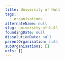 ```yaml
---
title: University of Hull
tags:
  - organisations
alternateName: null
slug: university-of-hull
foundingDate: null
dissolutionDate: null
parentOrganisation: null
subOrganisations: []
urls: []
---
```

